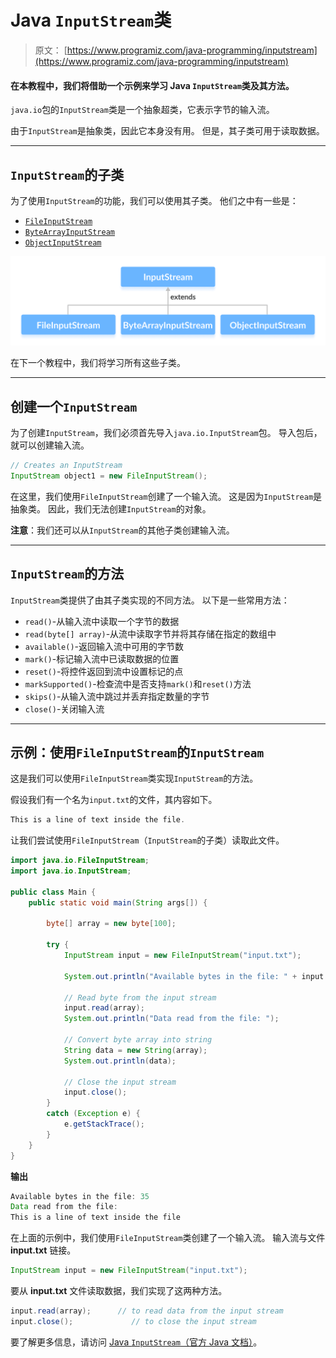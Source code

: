 # Java `InputStream`类

> 原文： [https://www.programiz.com/java-programming/inputstream](https://www.programiz.com/java-programming/inputstream)

#### 在本教程中，我们将借助一个示例来学习 Java `InputStream`类及其方法。

`java.io`包的`InputStream`类是一个抽象超类，它表示字节的输入流。

由于`InputStream`是抽象类，因此它本身没有用。 但是，其子类可用于读取数据。

* * *

## `InputStream`的子类

为了使用`InputStream`的功能，我们可以使用其子类。 他们之中有一些是：

*   [`FileInputStream`](/java-programming/fileinputstream "Java FileInputStream Class")
*   [`ByteArrayInputStream`](/java-programming/bytearrayinputstream "Java ByteArrayInputStream Class")
*   [`ObjectInputStream`](https://www.programiz.com/java-programming/objectinputstream)

![Java InputStream subclasses are FileInputStream, ByteArrayInputStream and ObjectInputStream.](img/db44222dae8950dcbbc5dd098bcf1a63.png "Java InputStream Class")

在下一个教程中，我们将学习所有这些子类。

* * *

## 创建一个`InputStream`

为了创建`InputStream`，我们必须首先导入`java.io.InputStream`包。 导入包后，就可以创建输入流。

```java
// Creates an InputStream
InputStream object1 = new FileInputStream(); 
```

在这里，我们使用`FileInputStream`创建了一个输入流。 这是因为`InputStream`是抽象类。 因此，我们无法创建`InputStream`的对象。

**注意**：我们还可以从`InputStream`的其他子类创建输入流。

* * *

## `InputStream`的方法

`InputStream`类提供了由其子类实现的不同方法。 以下是一些常用方法：

*   `read()`-从输入流中读取一个字节的数据
*   `read(byte[] array)`-从流中读取字节并将其存储在指定的数组中
*   `available()`-返回输入流中可用的字节数
*   `mark()`-标记输入流中已读取数据的位置
*   `reset()`-将控件返回到流中设置标记的点
*   `markSupported()`-检查流中是否支持`mark()`和`reset()`方法
*   `skips()`-从输入流中跳过并丢弃指定数量的字节
*   `close()`-关闭输入流

* * *

## 示例：使用`FileInputStream`的`InputStream`

这是我们可以使用`FileInputStream`类实现`InputStream`的方法。

假设我们有一个名为`input.txt`的文件，其内容如下。

```java
This is a line of text inside the file. 
```

让我们尝试使用`FileInputStream`（`InputStream`的子类）读取此文件。

```java
import java.io.FileInputStream;
import java.io.InputStream;

public class Main {
    public static void main(String args[]) {

        byte[] array = new byte[100];

        try {
            InputStream input = new FileInputStream("input.txt");

            System.out.println("Available bytes in the file: " + input.available());

            // Read byte from the input stream
            input.read(array);
            System.out.println("Data read from the file: ");

            // Convert byte array into string
            String data = new String(array);
            System.out.println(data);

            // Close the input stream
            input.close();
        }
        catch (Exception e) {
            e.getStackTrace();
        }
    }
} 
```

**输出**

```java
Available bytes in the file: 35
Data read from the file:
This is a line of text inside the file 
```

在上面的示例中，我们使用`FileInputStream`类创建了一个输入流。 输入流与文件 **input.txt** 链接。

```java
InputStream input = new FileInputStream("input.txt"); 
```

要从 **input.txt** 文件读取数据，我们实现了这两种方法。

```java
input.read(array);      // to read data from the input stream
input.close();             // to close the input stream 
```

要了解更多信息，请访问 [Java `InputStream`（官方 Java 文档）](https://docs.oracle.com/javase/7/docs/api/java/io/InputStream.html "Java InputStream (official Java documentation)")。